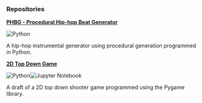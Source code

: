 ### Repositories
**[PHBG - Procedural Hip-hop Beat Generator](https://github.com/novaski1/PHBG "PHBG")** 

![Python](https://img.shields.io/badge/python-3670A0?style=for-the-badge&logo=python&logoColor=ffdd54)

A hip-hop instrumental generator using procedural generation programmed in Python.


**[2D Top Down Game](https://github.com/novaski1/2D-Top-Down-Game "2D Top Down Game")** 

![Python](https://img.shields.io/badge/python-3670A0?style=for-the-badge&logo=python&logoColor=ffdd54)![Jupyter Notebook](https://img.shields.io/badge/jupyter-%23FA0F00.svg?style=for-the-badge&logo=jupyter&logoColor=white)

A draft of a 2D top down shooter game programmed using the Pygame library.
